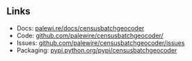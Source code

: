 ## Links

* Docs: [palewi.re/docs/censusbatchgeocoder](http://palewi.re/docs/censusbatchgeocoder)
* Code: [github.com/palewire/censusbatchgeocoder/](https://github.com/palewire/censusbatchgeocoder/)
* Issues: [github.com/palewire/censusbatchgeocoder/issues](https://github.com/palewire/censusbatchgeocoder/issues)
* Packaging: [pypi.python.org/pypi/censusbatchgeocoder](https://pypi.python.org/pypi/censusbatchgeocoder)
